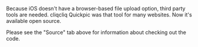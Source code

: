 Because iOS doesn't have a browser-based file upload option, third party tools are needed.  cliqcliq Quickpic was that tool for many websites.  Now it's available open source.

Please see the "Source" tab above for information about checking out the code.